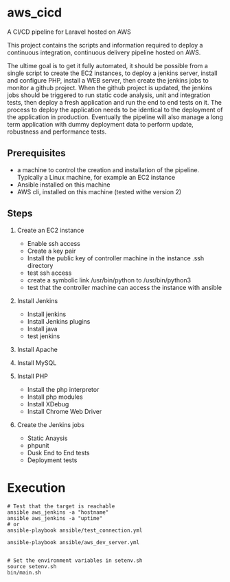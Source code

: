 # aws_cicd
A CI/CD pipeline for Laravel hosted on AWS

This project contains the scripts and information required to deploy a continuous integration, continuous delivery pipeline hosted on AWS. 

The ultime goal is to get it fully automated, it should be possible from a single script to create the EC2 instances, to deploy a jenkins server, install and configure PHP, install a WEB server, then create the jenkins jobs to monitor a github project. When the github project is updated, the jenkins jobs should be triggered to run static code analysis, unit and integration tests, then deploy a fresh application and run the end to end tests on it. The process to deploy the application needs to be identical to the deployment of the application in production. Eventually the pipeline will also manage a long term application with dummy deployment data to perform update, robustness and performance tests.


## Prerequisites

- a machine to control the creation and installation of the pipeline. Typically a Linux machine, for example an EC2 instance
- Ansible installed on this machine
- AWS cli, installed on this machine (tested withe version 2)

## Steps

1. Create an EC2 instance
    - Enable ssh access
    - Create a key pair
    - Install the public key of controller machine in the instance .ssh directory
    - test ssh access
    - create a symbolic link /usr/bin/python to /usr/bin/python3
    - test that the controller machine can access the instance with ansible

1. Install Jenkins
    - Install jenkins
    - Install Jenkins plugins
    - Install java
    - test jenkins

1. Install Apache

1. Install MySQL

1. Install PHP
    - Install the php interpretor
    - Install php modules
    - Install XDebug
    - Install Chrome Web Driver

1. Create the Jenkins jobs
    - Static Anaysis
    - phpunit
    - Dusk End to End tests
    - Deployment tests

# Execution

    # Test that the target is reachable
    ansible aws_jenkins -a "hostname"
    ansible aws_jenkins -a "uptime"
    # or
    ansible-playbook ansible/test_connection.yml 
    
    ansible-playbook ansible/aws_dev_server.yml 
    
    
    # Set the environment variables in setenv.sh
    source setenv.sh
    bin/main.sh
    

